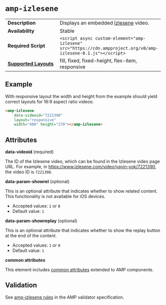<!---
Copyright 2017 The AMP HTML Authors. All Rights Reserved.

Licensed under the Apache License, Version 2.0 (the "License");
you may not use this file except in compliance with the License.
You may obtain a copy of the License at

      http://www.apache.org/licenses/LICENSE-2.0

Unless required by applicable law or agreed to in writing, software
distributed under the License is distributed on an "AS-IS" BASIS,
WITHOUT WARRANTIES OR CONDITIONS OF ANY KIND, either express or implied.
See the License for the specific language governing permissions and
limitations under the License.
-->

# <a name="amp-izlesene"></a> `amp-izlesene`

<table>
  <tr>
    <td width="40%"><strong>Description</strong></td>
    <td>Displays an embedded <a href="https://www.izlesene.com/">Izlesene</a> video.</td>
  </tr>
  <tr>
    <td width="40%"><strong>Availability</strong></td>
    <td>Stable</td>
  </tr>
  <tr>
    <td width="40%"><strong>Required Script</strong></td>
    <td><code>&lt;script async custom-element="amp-izlesene" src="https://cdn.ampproject.org/v0/amp-izlesene-0.1.js">&lt;/script></code></td>
  </tr>
  <tr>
    <td class="col-fourty"><strong><a href="https://www.ampproject.org/docs/guides/responsive/control_layout.html">Supported Layouts</a></strong></td>
    <td>fill, fixed, fixed-height, flex-item, responsive</td>
  </tr>
</table>

## Example

With responsive layout the width and height from the example should yield correct layouts for 16:9 aspect ratio videos:

```html
<amp-izlesene
    data-videoid="7221390"
    layout="responsive"
    width="480" height="270"></amp-izlesene>
```

## Attributes

**data-videoid** (required)

The ID of the Izlesene video, which can be found in the Izlesene video page URL. For example, in https://www.izlesene.com/video/yayin-yok/7221390, the video ID is `7221390`.

**data-param-showrel** (optional)

This is an optional attribute that indicates whether to show related content. This functionality is not available for iOS devices.

* Accepted values: `1` or `0`
* Default value: `1`

**data-param-showreplay** (optional)

This is an optional attribute that indicates whether to show the replay button at the end of the content.

* Accepted values: `1` or `0`
* Default value: `1`

**common attributes**

This element includes [common attributes](https://www.ampproject.org/docs/reference/common_attributes) extended to AMP components.

## Validation

See [amp-izlesene rules](https://github.com/ampproject/amphtml/blob/master/extensions/amp-izlesene/0.1/validator-amp-izlesene.protoascii) in the AMP validator specification.
